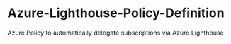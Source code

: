 # Azure-Lighthouse-Policy-Definition
Azure Policy to automatically delegate subscriptions via Azure Lighthouse
